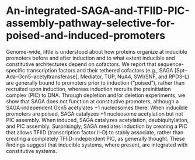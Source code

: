 # An-integrated-SAGA-and-TFIID-PIC-assembly-pathway-selective-for-poised-and-induced-promoters

Genome-wide, little is understood about how proteins organize at inducible promoters before and after induction and to what extent inducible and constitutive architectures depend on cofactors. We report that sequence-specific transcription factors and their tethered cofactors (e.g., SAGA [Spt–Ada–Gcn5–acetyltransferase], Mediator, TUP, NuA4, SWI/SNF, and RPD3-L) are generally bound to promoters prior to induction (“poised”), rather than recruited upon induction, whereas induction recruits the preinitiation complex (PIC) to DNA. Through depletion and/or deletion experiments, we show that SAGA does not function at constitutive promoters, although a SAGA-independent Gcn5 acetylates +1 nucleosomes there. When inducible promoters are poised, SAGA catalyzes +1 nucleosome acetylation but not PIC assembly. When induced, SAGA catalyzes acetylation, deubiquitylation, and PIC assembly. Surprisingly, SAGA mediates induction by creating a PIC that allows TFIID (transcription factor II-D) to stably associate, rather than creating a completely TFIID-independent PIC, as generally thought. These findings suggest that inducible systems, where present, are integrated with constitutive systems.
